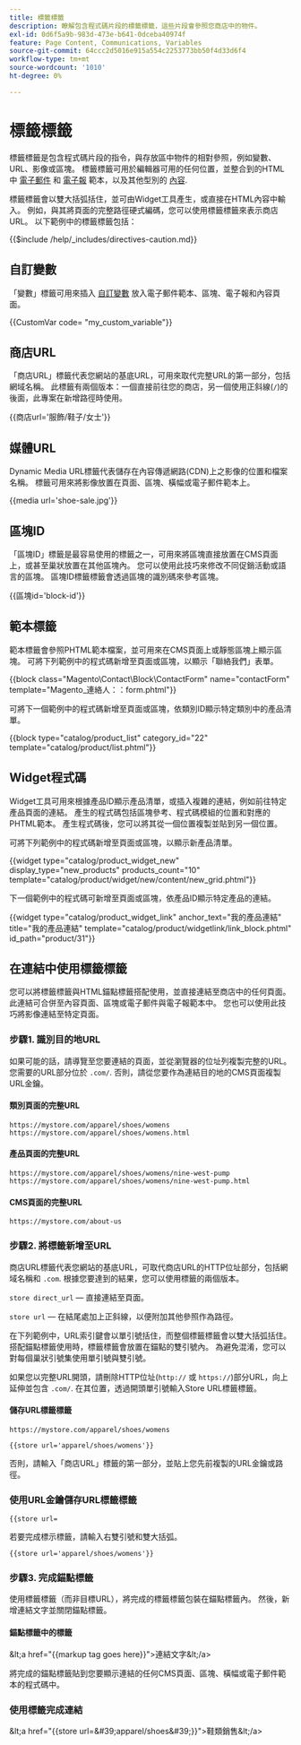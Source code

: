 ```yaml
---
title: 標籤標籤
description: 瞭解包含程式碼片段的標籤標籤，這些片段會參照您商店中的物件。
exl-id: 0d6f5a9b-983d-473e-b641-0dceba40974f
feature: Page Content, Communications, Variables
source-git-commit: 64ccc2d5016e915a554c2253773bb50f4d33d6f4
workflow-type: tm+mt
source-wordcount: '1010'
ht-degree: 0%

---
```


# 標籤標籤

標籤標籤是包含程式碼片段的指令，與存放區中物件的相對參照，例如變數、URL、影像或區塊。 標籤標籤可用於編輯器可用的任何位置，並整合到的HTML中 [電子郵件](email-templates.md) 和 [電子報](../merchandising-promotions/newsletter-template.md) 範本，以及其他型別的 [內容](../content-design/introduction.md#content).

標籤標籤會以雙大括弧括住，並可由Widget工具產生，或直接在HTML內容中輸入。 例如，與其將頁面的完整路徑硬式編碼，您可以使用標籤標籤來表示商店URL。 以下範例中的標籤標籤包括：

{{$include /help/_includes/directives-caution.md}}

## 自訂變數

「變數」標籤可用來插入 [自訂變數](variables-custom.md) 放入電子郵件範本、區塊、電子報和內容頁面。

\{\{CustomVar code= &quot;my_custom_variable&quot;}}

## 商店URL

「商店URL」標籤代表您網站的基底URL，可用來取代完整URL的第一部分，包括網域名稱。 此標籤有兩個版本：一個直接前往您的商店，另一個使用正斜線(`/`)的後面，此專案在新增路徑時使用。

\{\{商店url=&#39;服飾/鞋子/女士&#39;}}

## 媒體URL

Dynamic Media URL標籤代表儲存在內容傳遞網路(CDN)上之影像的位置和檔案名稱。 標籤可用來將影像放置在頁面、區塊、橫幅或電子郵件範本上。

\{\{media url=&#39;shoe-sale.jpg&#39;}}

## 區塊ID

「區塊ID」標籤是最容易使用的標籤之一，可用來將區塊直接放置在CMS頁面上，或甚至巢狀放置在其他區塊內。 您可以使用此技巧來修改不同促銷活動或語言的區塊。 區塊ID標籤標籤會透過區塊的識別碼來參考區塊。

\{\{區塊id=&#39;block-id&#39;}}

## 範本標籤

範本標籤會參照PHTML範本檔案，並可用來在CMS頁面上或靜態區塊上顯示區塊。 可將下列範例中的程式碼新增至頁面或區塊，以顯示「聯絡我們」表單。

\{\{block class=&quot;Magento\Contact\Block\ContactForm&quot; name=&quot;contactForm&quot; template=&quot;Magento_連絡人：：form.phtml&quot;}}

可將下一個範例中的程式碼新增至頁面或區塊，依類別ID顯示特定類別中的產品清單。

\{\{block type=&quot;catalog/product_list&quot; category_id=&quot;22&quot; template=&quot;catalog/product/list.phtml&quot;}}

## Widget程式碼

Widget工具可用來根據產品ID顯示產品清單，或插入複雜的連結，例如前往特定產品頁面的連結。 產生的程式碼包括區塊參考、程式碼模組的位置和對應的PHTML範本。 產生程式碼後，您可以將其從一個位置複製並貼到另一個位置。

可將下列範例中的程式碼新增至頁面或區塊，以顯示新產品清單。

\{\{widget type=&quot;catalog/product_widget_new&quot; display_type=&quot;new_products&quot; products_count=&quot;10&quot; template=&quot;catalog/product/widget/new/content/new_grid.phtml&quot;}}

下一個範例中的程式碼可新增至頁面或區塊，依產品ID顯示特定產品的連結。

\{\{widget type=&quot;catalog/product_widget_link&quot; anchor_text=&quot;我的產品連結&quot; title=&quot;我的產品連結&quot; template=&quot;catalog/product/widgetlink/link_block.phtml&quot; id_path=&quot;product/31&quot;}}

## 在連結中使用標籤標籤

您可以將標籤標籤與HTML錨點標籤搭配使用，並直接連結至商店中的任何頁面。 此連結可合併至內容頁面、區塊或電子郵件與電子報範本中。 您也可以使用此技巧將影像連結至特定頁面。

### 步驟1. 識別目的地URL

如果可能的話，請導覽至您要連結的頁面，並從瀏覽器的位址列複製完整的URL。 您需要的URL部分位於 `.com/`. 否則，請從您要作為連結目的地的CMS頁面複製URL金鑰。

#### 類別頁面的完整URL

`https://mystore.com/apparel/shoes/womens`
`https://mystore.com/apparel/shoes/womens.html`

#### 產品頁面的完整URL

`https://mystore.com/apparel/shoes/womens/nine-west-pump`
`https://mystore.com/apparel/shoes/womens/nine-west-pump.html`

#### CMS頁面的完整URL

`https://mystore.com/about-us`

### 步驟2. 將標籤新增至URL

商店URL標籤代表您網站的基底URL，可取代商店URL的HTTP位址部分，包括網域名稱和 `.com`. 根據您要達到的結果，您可以使用標籤的兩個版本。

`store direct_url`  — 直接連結至頁面。

`store url`  — 在結尾處加上正斜線，以便附加其他參照作為路徑。

在下列範例中，URL索引鍵會以單引號括住，而整個標籤標籤會以雙大括弧括住。 搭配錨點標籤使用時，標籤標籤會放置在錨點的雙引號內。 為避免混淆，您可以對每個巢狀引號集使用單引號與雙引號。

如果您以完整URL開頭，請刪除HTTP位址(`http://` 或 `https://`)部分URL，向上延伸並包含 `.com/`. 在其位置，透過開頭單引號輸入Store URL標籤標籤。

#### 儲存URL標籤標籤

`https://mystore.com/apparel/shoes/womens`

`{{store url='apparel/shoes/womens'}}`

否則，請輸入「商店URL」標籤的第一部分，並貼上您先前複製的URL金鑰或路徑。

### 使用URL金鑰儲存URL標籤標籤

`{{store url=`

若要完成標示標籤，請輸入右雙引號和雙大括弧。

`{{store url='apparel/shoes/womens'}}`

### 步驟3. 完成錨點標籤

使用標籤標籤（而非目標URL），將完成的標籤標籤包裝在錨點標籤內。 然後，新增連結文字並關閉錨點標籤。

#### 錨點標籤中的標籤

\&lt;a href=&quot;\{\{markup tag goes here}}&quot;>連結文字\&lt;/a>

將完成的錨點標籤貼到您要顯示連結的任何CMS頁面、區塊、橫幅或電子郵件範本的程式碼中。

### 使用標籤完成連結

\&lt;a href=&quot;\{\{store url=&amp;#39;apparel/shoes&amp;#39;}}&quot;>鞋類銷售\&lt;/a>
